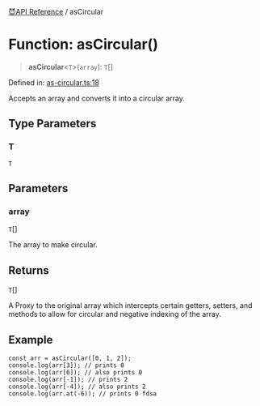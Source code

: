 [😈API Reference](API%20Reference) / asCircular

# Function: asCircular()

> **asCircular**\<`T`\>(`array`): `T`[]

Defined in: [as-circular.ts:18](https://github.com/8by8-org/typedoc-plugin-github-wiki/blob/299315c7fb1cdaafa8704c567d9bf9f6bcd67756/src/as-circular.ts#L18)

Accepts an array and converts it into a circular array.

## Type Parameters

### T

`T`

## Parameters

### array

`T`[]

The array to make circular.

## Returns

`T`[]

A Proxy to the original array which intercepts certain getters,
setters, and methods to allow for circular and negative indexing of the array.

## Example

```
const arr = asCircular([0, 1, 2]);
console.log(arr[3]); // prints 0
console.log(arr[6]); // also prints 0
console.log(arr[-1]); // prints 2
console.log(arr[-4]); // also prints 2
console.log(arr.at(-6)); // prints 0 fdsa
```
